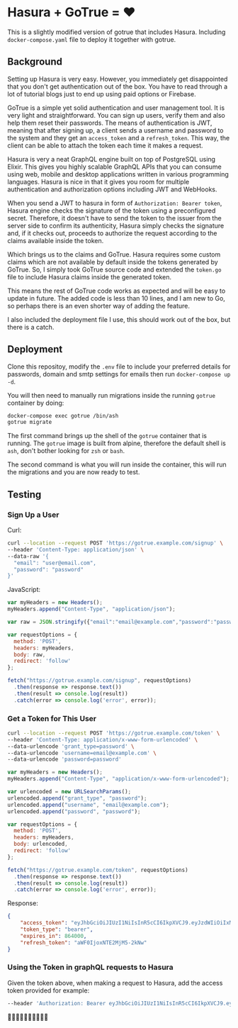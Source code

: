 # Hasura + GoTrue = ❤️

This is a slightly modified version of gotrue that includes Hasura. Including `docker-compose.yaml` file to deploy it together with gotrue.

## Background

Setting up Hasura is very easy. However, you immediately get disappointed that you don't get authentication out of the box. You have to read through a lot of tutorial blogs just to end up using paid options or Firebase.

GoTrue is a simple yet solid authentication and user management tool. It is very light and straightforward. You can sign up users, verify them and also help them reset their passwords. The means of authentication is JWT, meaning that after signing up, a client sends a username and password to the system and they get an `access_token` and a `refresh_token`. This way, the client can be able to attach the token each time it makes a request.

Hasura is very a neat GraphQL engine built on top of PostgreSQL using Elixir. This gives you highly scalable GraphQL APIs that you can consume using web, mobile and desktop applications written in various programming languages. Hasura is nice in that it gives you room for multiple authentication and authorization options including JWT and WebHooks.

When you send a JWT to hasura in form of `Authorization: Bearer token`, Hasura engine checks the signature of the token using a preconfigured secret. Therefore, it doesn't have to send the token to the issuer from the server side to confirm its authenticity, Hasura simply checks the signature and, if it checks out, proceeds to authorize the request according to the claims available inside the token.

Which brings us to the claims and GoTrue. Hasura requires some custom claims which are not available by default inside the tokens generated by GoTrue. So, I simply took GoTrue source code and extended the `token.go` file to include Hasura claims inside the generated token.

This means the rest of GoTrue code works as expected and will be easy to update in future. The added code is less than 10 lines, and I am new to Go, so perhaps there is an even shorter way of adding the feature.

I also included the deployment file I use, this should work out of the box, but there is a catch.

## Deployment

Clone this repositoy, modify the `.env` file to include your preferred details for passwords, domain and smtp settings for emails then run `docker-compose up -d`.

You will then need to manually run migrations inside the running `gotrue` container by doing:

```zsh
docker-compose exec gotrue /bin/ash
gotrue migrate
```

The first command brings up the shell of the `gotrue` container that is running. The `gotrue` image is built from alpine, therefore the default shell is `ash`, don't bother looking for `zsh` or `bash`.

The second command is what you will run inside the container, this will run the migrations and you are now ready to test.

## Testing

### Sign Up a User

Curl:

```zsh
curl --location --request POST 'https://gotrue.example.com/signup' \
--header 'Content-Type: application/json' \
--data-raw '{
  "email": "user@email.com",
  "password": "password"
}'
```

JavaScript:

```js
var myHeaders = new Headers();
myHeaders.append("Content-Type", "application/json");

var raw = JSON.stringify({"email":"email@example.com","password":"password"});

var requestOptions = {
  method: 'POST',
  headers: myHeaders,
  body: raw,
  redirect: 'follow'
};

fetch("https://gotrue.example.com/signup", requestOptions)
  .then(response => response.text())
  .then(result => console.log(result))
  .catch(error => console.log('error', error));
```

### Get a Token for This User

```zsh
curl --location --request POST 'https://gotrue.example.com/token' \
--header 'Content-Type: application/x-www-form-urlencoded' \
--data-urlencode 'grant_type=password' \
--data-urlencode 'username=email@example.com' \
--data-urlencode 'password=password'
```

```js
var myHeaders = new Headers();
myHeaders.append("Content-Type", "application/x-www-form-urlencoded");

var urlencoded = new URLSearchParams();
urlencoded.append("grant_type", "password");
urlencoded.append("username", "email@example.com");
urlencoded.append("password", "password");

var requestOptions = {
  method: 'POST',
  headers: myHeaders,
  body: urlencoded,
  redirect: 'follow'
};

fetch("https://gotrue.example.com/token", requestOptions)
  .then(response => response.text())
  .then(result => console.log(result))
  .catch(error => console.log('error', error));
```

Response:

```json
{
    "access_token": "eyJhbGciOiJIUzI1NiIsInR5cCI6IkpXVCJ9.eyJzdWIiOiIxMjM0NTY3ODkwIiwibmFtZSI6IkpvaG4gRG9lIiwiaWF0IjoxNTE2MjM5MDIyfQ.SflKxwRJSMeKKF2QT4fwpMeJf36POk6yJV_adQssw5c",
    "token_type": "bearer",
    "expires_in": 864000,
    "refresh_token": "aWF0IjoxNTE2MjM5-2kNw"
}
```

### Using the Token in graphQL requests to Hasura

Given the token above, when making a request to Hasura, add the access token provided for example:

```zsh
--header 'Authorization: Bearer eyJhbGciOiJIUzI1NiIsInR5cCI6IkpXVCJ9.eyJzdWIiOiIxMjM0NTY3ODkwIiwibmFtZSI6IkpvaG4gRG9lIiwiaWF0IjoxNTE2MjM5MDIyfQ.SflKxwRJSMeKKF2QT4fwpMeJf36POk6yJV_adQssw5c'
```

🚀🚀🚀🚀🚀🚀🚀🚀🚀🚀
